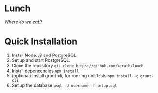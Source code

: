 # Lunch
_Where do we eat!?_


# Quick Installation 
1. Install [Node.JS](http://nodejs.org/) and [PostgreSQL](http://www.postgresql.org/).
2. Set up and start PostgreSQL.
3. Clone the repository `git clone https://github.com/Verath/lunch`.
4. Install dependencies `npm install`.
5. (optional) Install grunt-cli, for running unit tests `npm install -g grunt-cli`
6. Set up the database `psql -U username -f setup.sql`
